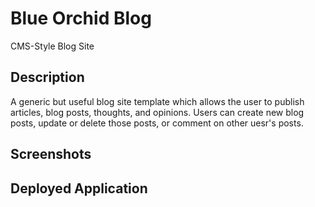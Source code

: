 # Blue Orchid Blog
CMS-Style Blog Site

## Description
A generic but useful blog site template which allows the user to publish articles, blog posts, thoughts, and opinions. Users can create new blog posts, update or delete those posts, or comment on other uesr's posts.

## Screenshots

## Deployed Application
